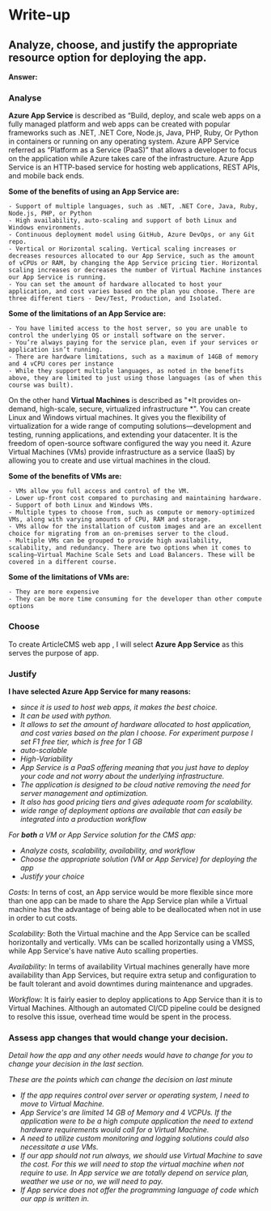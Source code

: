 # Write-up 

## Analyze, choose, and justify the appropriate resource option for deploying the app.

**Answer:** 
### Analyse

**Azure App Service** is described as “Build, deploy, and scale web apps on a fully managed platform and web apps can be created with popular frameworks such as .NET, .NET Core, Node.js, Java, PHP, Ruby, Or Python in containers or running on any operating system. Azure APP Service referred as “Platform as a Service (PaaS)” that allows a developer to focus on the application while Azure takes care of the infrastructure. Azure App Service is an HTTP-based service for hosting web applications, REST APIs, and mobile back ends.

**Some of the benefits of using an App Service are:**

    - Support of multiple languages, such as .NET, .NET Core, Java, Ruby, Node.js, PHP, or Python
    - High availability, auto-scaling and support of both Linux and Windows environments.
    - Continuous deployment model using GitHub, Azure DevOps, or any Git repo.
    - Vertical or Horizontal scaling. Vertical scaling increases or decreases resources allocated to our App Service, such as the amount of vCPUs or RAM, by changing the App Service pricing tier. Horizontal scaling increases or decreases the number of Virtual Machine instances our App Service is running.
    - You can set the amount of hardware allocated to host your application, and cost varies based on the plan you choose. There are three different tiers - Dev/Test, Production, and Isolated. 

**Some of the limitations of an App Service are:**

    - You have limited access to the host server, so you are unable to control the underlying OS or install software on the server.
    - You’re always paying for the service plan, even if your services or application isn’t running.
    - There are hardware limitations, such as a maximum of 14GB of memory and 4 vCPU cores per instance
    - While they support multiple languages, as noted in the benefits above, they are limited to just using those languages (as of when this course was built).

On the other hand **Virtual Machines** is described as "*It provides on-demand, high-scale, secure, virtualized infrastructure *". You can create Linux and Windows virtual machines. It gives you the flexibility of virtualization for a wide range of computing solutions—development and testing, running applications, and extending your datacenter. It is the freedom of open-source software configured the way you need it. Azure Virtual Machines (VMs) provide infrastructure as a service (IaaS) by allowing you to create and use virtual machines in the cloud.

**Some of the benefits of VMs are:**

    - VMs allow you full access and control of the VM.
    - Lower up-front cost compared to purchasing and maintaining hardware.
    - Support of both Linux and Windows VMs.
    - Multiple types to choose from, such as compute or memory-optimized VMs, along with varying amounts of CPU, RAM and storage.
    - VMs allow for the installation of custom images and are an excellent choice for migrating from an on-premises server to the cloud.
    - Multiple VMs can be grouped to provide high availability, scalability, and redundancy. There are two options when it comes to scaling—Virtual Machine Scale Sets and Load Balancers. These will be covered in a different course.

**Some of the limitations of VMs are:**

    - They are more expensive
    - They can be more time consuming for the developer than other compute options

### Choose

To create ArticleCMS web app , I will select **Azure App Service** as this serves the purpose of app.

### Justify

**I have selected Azure App Service for many reasons:**
- *since it is used to host web apps, it makes the best choice.* 
- *It can be used with python.*
- *It allows to set the amount of hardware allocated to host application, and cost varies based on the plan I choose. For experiment purpose I set F1 free tier, which is free for 1 GB*
- *auto-scalable*
- *High-Variability*
- *App Service is a PaaS offering meaning that you just have to deploy your code and not worry about the underlying infrastructure.*
- *The application is designed to be cloud native removing the need for server management and optimization.*
- *It also has good pricing tiers and gives adequate room for scalability.* 
- *wide range of deployment options are available that can easily be integrated into a production workflow*




*For **both** a VM or App Service solution for the CMS app:*
- *Analyze costs, scalability, availability, and workflow*
- *Choose the appropriate solution (VM or App Service) for deploying the app*
- *Justify your choice*

*Costs:* In terns of cost, an App service would be more flexible since more than one app can be made to share the App Service plan while a Virtual machine has the advantage of being able to be deallocated when not in use in order to cut costs.

*Scalability:* Both the Virtual machine and the App Service can be scalled horizontally and vertically. VMs can be scalled horizontally using a VMSS, while App Service's have native Auto scalling properties.

*Availability:* In terms of availability Virtual machines generally have more availability than App Services, but require extra setup and configuration to be fault tolerant and avoid downtimes during maintenance and upgrades.

*Workflow:* It is fairly easier to deploy applications to App Service than it is to Virtual Machines. Although an automated CI/CD pipeline could be designed to resolve this issue, overhead time would be spent in the process.




### Assess app changes that would change your decision.

*Detail how the app and any other needs would have to change for you to change your decision in the last section.* 

*These are the points which can change the decision on last minute*
- *If the app requires control over server or operating system, I need to move to Virtual Machine.*
- *App Service's are limited 14 GB of Memory and 4 VCPUs. If the application were to be a high compute application the need to extend hardware requirements would call for a Virtual Machine.* 
- *A need to utilize custom monitoring and logging solutions could also necessitate a use VMs.* 
- *If our app should not run always, we should use Virtual Machine to save the cost. For this we will need to stop the virtual machine when not require to use. In App service we are totally depend on service plan, weather we use or no, we will need to pay.*
- *If App service does not offer the programming language of code which our app is written in.*

